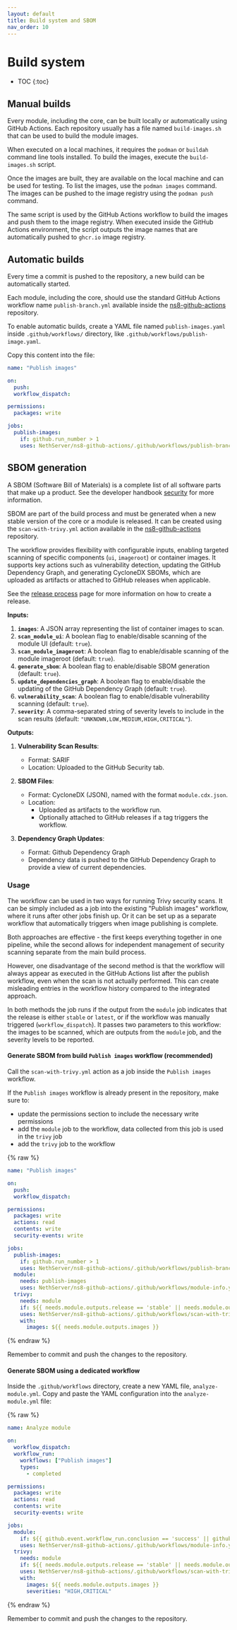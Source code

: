 ```yaml
---
layout: default
title: Build system and SBOM
nav_order: 10
---
```


# Build system

* TOC
{:toc}

## Manual builds

Every module, including the core, can be built locally or automatically using GitHub Actions.
Each repository usually has a file named `build-images.sh` that can be used to build the module images.

When executed on a local machines, it requires the `podman` or `buildah` command line tools installed.
To build the images, execute the `build-images.sh` script.

Once the images are built, they are available on the local machine and can be used for testing.
To list the images, use the `podman images` command.
The images can be pushed to the image registry using the `podman push` command.

The same script is used by the GitHub Actions workflow to build the images and push them to the image registry.
When executed inside the GitHub Actions environment, the script outputs the image names that are
automatically pushed to `ghcr.io` image registry.

## Automatic builds

Every time a commit is pushed to the repository, a new build can
be automatically started.

Each module, including the core, should use the standard GitHub Actions workflow name `publish-branch.yml` available inside the
[ns8-github-actions](https://github.com/NethServer/ns8-github-actions/) repository.

To enable automatic builds, create a YAML file named `publish-images.yaml` inside `.github/workflows/` directory,
like `.github/workflows/publish-image.yaml`.

Copy this content into the file:

```yaml
name: "Publish images"

on:
  push:
  workflow_dispatch:

permissions:
  packages: write

jobs:
  publish-images:
    if: github.run_number > 1
    uses: NethServer/ns8-github-actions/.github/workflows/publish-branch.yml@v1
```

## SBOM generation

A SBOM (Software Bill of Materials) is a complete list of all software parts that make up a product.
See the developer handbook [security](https://handbook.nethserver.org/security/) for more information.

SBOM are part of the build process and must be generated when a new stable version of the core or a module is released.
It can be created using the `scan-with-trivy.yml` action available in the [ns8-github-actions](https://github.com/NethServer/ns8-github-actions/) repository.

The workflow provides flexibility with configurable inputs, enabling targeted
scanning of specific components (`ui`, `imageroot`) or container images. It
supports key actions such as vulnerability detection, updating the GitHub
Dependency Graph, and generating CycloneDX SBOMs, which are uploaded as
artifacts or attached to GitHub releases when applicable.

See the [release process](../development_process#release-process/) page for more information on how to create a release.

**Inputs:**

1. **`images`**: A JSON array representing the list of container
   images to scan.
2. **`scan_module_ui`**: A boolean flag to enable/disable scanning of the module UI
   (default: `true`).
3. **`scan_module_imageroot`**: A boolean flag to enable/disable scanning of
   the module imageroot (default: `true`).
4. **`generate_sbom`**: A boolean flag to enable/disable SBOM generation
   (default: `true`).
5. **`update_dependencies_graph`**: A boolean flag to enable/disable the
   updating of the GitHub Dependency Graph (default: `true`).
6. **`vulnerability_scan`**: A boolean flag to enable/disable vulnerability
   scanning (default: `true`).
7. **`severity`**: A comma-separated string of severity levels to include in
   the scan results (default: `"UNKNOWN,LOW,MEDIUM,HIGH,CRITICAL"`).

**Outputs:**

1. **Vulnerability Scan Results**:
   - Format: SARIF
   - Location: Uploaded to the GitHub Security tab.

2. **SBOM Files**:
   - Format: CycloneDX (JSON), named with the format `module.cdx.json`.
   - Location:
     - Uploaded as artifacts to the workflow run.
     - Optionally attached to GitHub releases if a tag triggers the workflow.

3. **Dependency Graph Updates**:
   - Format: Github Dependency Graph
   - Dependency data is pushed to the GitHub Dependency Graph to provide a view
     of current dependencies.

### Usage

The workflow can be used in two ways for running Trivy security scans. It can
be simply included as a job into the existing "Publish images" workflow, where
it runs after other jobs finish up. Or it can be set up as a separate workflow
that automatically triggers when image publishing is complete. 

Both approaches are effective - the first keeps everything together in one
pipeline, while the second allows for independent management of security
scanning separate from the main build process. 

However, one disadvantage of the second method is that the workflow will always
appear as executed in the GitHub Actions list after the publish workflow, even
when the scan is not actually performed. This can create misleading entries in
the workflow history compared to the integrated approach.

In both methods the job runs if the output from the `module` job indicates that
the release is either `stable` or `latest`, or if the workflow was manually
triggered (`workflow_dispatch`). It passes two parameters to this workflow: the
images to be scanned, which are outputs from the `module` job, and the severity
levels to be reported.

#### Generate SBOM from build `Publish images` workflow (recommended)

Call the `scan-with-trivy.yml` action as a job inside the `Publish images` workflow.

If the `Publish images` workflow is already present in the repository, make sure to:

- update the permissions section to include the necessary write permissions
- add the `module` job to the workflow, data collected from this job is used in the `trivy` job
- add the `trivy` job to the workflow

{% raw %}
```yaml
name: "Publish images"

on:
  push:
  workflow_dispatch:

permissions:
  packages: write
  actions: read
  contents: write
  security-events: write

jobs:
  publish-images:
    if: github.run_number > 1
    uses: NethServer/ns8-github-actions/.github/workflows/publish-branch.yml@v1
  module:
    needs: publish-images
    uses: NethServer/ns8-github-actions/.github/workflows/module-info.yml@v1
  trivy:
    needs: module
    if: ${{ needs.module.outputs.release == 'stable' || needs.module.outputs.release == 'latest' || github.event_name == 'workflow_dispatch' }}
    uses: NethServer/ns8-github-actions/.github/workflows/scan-with-trivy.yml@v1
    with:
      images: ${{ needs.module.outputs.images }}
```
{% endraw %}

Remember to commit and push the changes to the repository.

#### Generate SBOM using a dedicated workflow

Inside the `.github/workflows` directory, create a new YAML file, `analyze-module.yml`.
Copy and paste the YAML configuration into the `analyze-module.yml` file:

{% raw %}
```yaml
name: Analyze module

on:
  workflow_dispatch:
  workflow_run:
    workflows: ["Publish images"]
    types:
      - completed

permissions:
  packages: write
  actions: read
  contents: write
  security-events: write

jobs:
  module:
    if: ${{ github.event.workflow_run.conclusion == 'success' || github.event.workflow_run.conclusion == '' }}
    uses: NethServer/ns8-github-actions/.github/workflows/module-info.yml@v1
  trivy:
    needs: module
    if: ${{ needs.module.outputs.release == 'stable' || needs.module.outputs.release == 'latest' || github.event_name == 'workflow_dispatch' }}
    uses: NethServer/ns8-github-actions/.github/workflows/scan-with-trivy.yml@v1
    with:
      images: ${{ needs.module.outputs.images }}
      severities: "HIGH,CRITICAL"
```
{% endraw %}

Remember to commit and push the changes to the repository.

